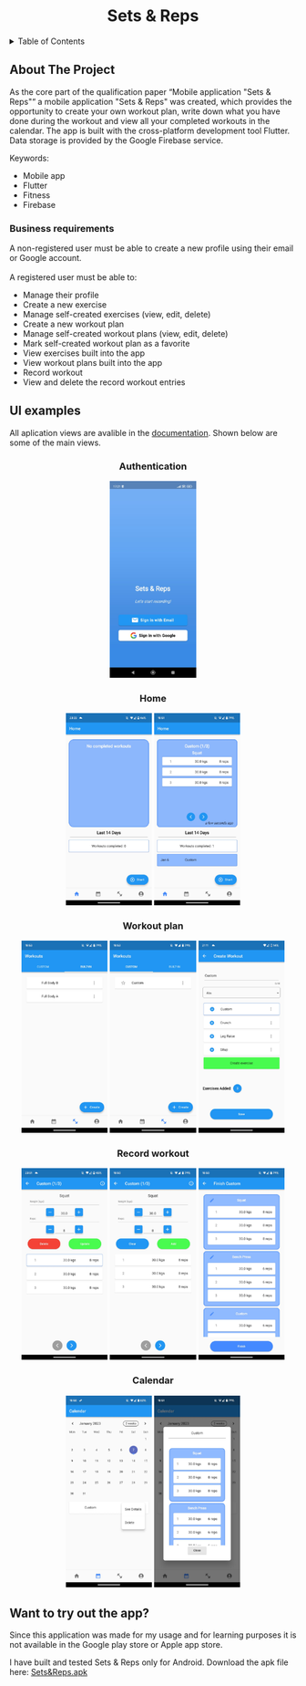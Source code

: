 <h1 align="center"> Sets & Reps</h1>


<details>
  <summary>Table of Contents</summary>
  <ol>
    <li>
      <a href="#about-the-project">About The Project</a>
      <ul>
        <li><a href="#business-requirements">Business requirements</a></li>
      </ul>
    </li>
    <li>
      <a href="#ui-examples">UI examples</a>
      <ul>
        <li><a href="#authentication">Authentication</a></li>
        <li><a href="#home">Home</a></li>
        <li><a href="#workout-plan">Workout plan</a></li>
        <li><a href="#record-workout">Record workout</a></li>
        <li><a href="#calendar">Record workout</a></li>
      </ul>
    </li>
    <li><a href="#want-to-try-out-the-app">Want to try out the app?</a></li>
  </ol>
</details>



<!-- ABOUT THE PROJECT -->
## About The Project

As the core part of the qualification paper “Mobile application "Sets & Reps"“ a mobile
application "Sets & Reps" was created, which provides the opportunity to create your own
workout plan, write down what you have done during the workout and view all your completed
workouts in the calendar. The app is built with the cross-platform development tool Flutter. Data
storage is provided by the Google Firebase service.

Keywords:
* Mobile app
* Flutter
* Fitness
* Firebase
<!-- BUSINESS REQUIREMENTS -->
### Business requirements

A non-registered user must be able to create a new profile using their email or
Google account.<br /><br />
A registered user must be able to:
* Manage their profile 
* Create a new exercise
* Manage self-created exercises (view, edit, delete)
* Create a new workout plan
* Manage self-created workout plans (view, edit, delete)
* Mark self-created workout plan as a favorite
* View exercises built into the app
* View workout plans built into the app
* Record workout
* View and delete the record workout entries

<!-- UI EXAMPLES -->
## UI examples

All aplication views are avalible in the [documentation](https://github.com/EmilsLipsans/sets_and_reps/blob/master/Lipsans_Emils_EL20054.pdf). Shown below are some of the main views. 

<!-- AUTHENTICATION -->
<h3 align="center">
Authentication</h3>

<p align="center">
<img 
src="/screenshots/auth.jfif" 
alt="Alt text" 
title="Authentication"
style="width:30%">
</p>

<!-- HOME -->
<h3 align="center">
Home</h3>

<p align="center">
<img 
src="/screenshots/home.jfif" 
alt="Alt text" 
title="Home"
style="width:30%">
<img 
src="/screenshots/home2.jfif" 
alt="Alt text" 
title="Home with record"
style="width:30%">
</p>

<!-- WORKOUT PLAN -->
<h3 align="center">
Workout plan</h3>

<p align="center">
<img 
src="/screenshots/builtin_workouts.jfif" 
alt="Alt text" 
title="Built-in workouts"
style="width:30%">
<img 
src="/screenshots/custom_workouts.jfif" 
alt="Alt text" 
title="Custom workouts"
style="width:30%">
<img 
src="/screenshots/create_workout.jfif" 
alt="Alt text" 
title="Edit workout"
style="width:30%">
</p>

<!-- RECORD WORKOUT -->
<h3 align="center">
Record workout</h3>

<p align="center">
<img 
src="/screenshots/record.jfif" 
alt="Alt text" 
title="Record workout"
style="width:30%">
<img 
src="/screenshots/record1.jfif" 
alt="Alt text" 
title="Record workout 2"
style="width:30%">
<img 
src="/screenshots/finish_record.jfif" 
alt="Alt text" 
title="Finish recording"
style="width:30%">
</p>

<!-- CALENDAR -->
<h3 align="center">
Calendar</h3>
<p align="center">
<img 
src="/screenshots/calendar.jfif" 
alt="Alt text" 
title="Calendar"
style="width:30%">
<img 
src="/screenshots/calendar_view.jfif" 
alt="Alt text" 
title="Calendar view"
style="width:30%">
</p>

<!-- WANT TO TRY OUT THE APP? -->
## Want to try out the app?

Since this application was made for my usage and for learning purposes it is not available in the Google play store or Apple app store.

I have built and tested Sets & Reps only for Android. Download the apk file here: [Sets&Reps.apk](https://failiem.lv/u/z36zkdtdk?ak=8bb52)


